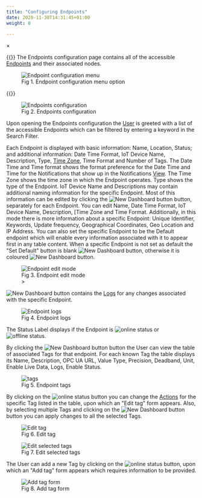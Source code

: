 ```yaml
---
title: "Configuring Endpoints"
date: 2020-11-30T14:31:45+01:00
weight: 8

---
```


<!-- The Modal -->
<div id="myModal" class="modal">
  <span class="close">&times;</span>
  <img class="modal-content" id="img01">
  <div id="caption"></div>
</div>

{{<lead>}}
The Endpoints configuration page contains all of the accessible [Endpoints](/glossary#endpoint) and their associated nodes. 
<figure class="image_container">
    <img class="center_image figure_resize1" onClick="reply_click(this)"  id="configure_endpoints_menu" src="/configure_endpoints_menu.png" alt="Endpoint configuration menu">
    <figcaption>Fig 1. Endpoint configuration menu option</figcaption>
</figure>

{{</lead>}}

<figure class="image_container">
    <img class="center_image myImg" onClick="reply_click(this)"  id="endpoints_configuration" src="/endpoints_configuration.png" alt="Endpoints configuration">
    <figcaption>Fig 2. Endpoints configuration</figcaption>
</figure>

Upon opening the Endpoints configuration the [User](/glossary#user) is greeted with a list of the accessible Endpoints which can be filtered by entering a keyword in the Search Filter.

Each Endpoint is displayed with basic information: Name, Location, Status; and additional information: Date Time Format, IoT Device Name, Description, Type, [Time Zone](/glossary#time-zone), Time Format and Number of Tags. The Date Time and Time format shows the format preference for the Date Time and Time for the Notifications that show up in the Notifications [View](/glossary#view). The Time Zone shows the time zone in which the Endpoint operates. Type shows the type of the Endpoint. IoT Device Name and Descriptions may contain additional naming information for the specific Endpoint. Most of this information can be edited by clicking the <img src="/edit_button.png" alt="New Dashboard button"> button, separately for each Endpoint. You can edit Name, Date Time Format, IoT Device Name, Description, [Time Zone and Time Format. Additionally, in this mode there is more information about a specific Endpoint: Unique Identifier, Keywords, Update frequency, Geographical Coordinates, Geo Location and IP Address. You can also set the specific Endpoint to be the Default endpoint which will enable every information associated with it to appear first in any table content. When a specific Endpoint is not set as default the "Set Default" button is blank <img src="/set_default_blank.png" alt="New Dashboard button">, otherwise it is coloured <img src="/set_default_primary.png" alt="New Dashboard button">. 

<figure class="image_container">
    <img class="center_image myImg" onClick="reply_click(this)"  id="edit_endpoint" src="/edit_endpoint.png" alt="Endpoint edit mode">
    <figcaption>Fig 3. Endpoint edit mode<figcaption>>
</figure>

<img src="/log_button.png" alt="New Dashboard button"> contains the [Logs](/glossary#logs) for any changes associated with the specific Endpoint.

<figure class="image_container">
    <img class="center_image myImg" onClick="reply_click(this)"  id="logs" src="/logs.png" alt="Endpoint logs">
    <figcaption>Fig 4. Endpoint logs<figcaption>
</figure>

The Status Label displays if the Endpoint is <img src="/online_status.png" alt="online status"> or <img src="/offline_status.png" alt="offline status">. 

By clicking the <img src="/tag_button.png" alt="New Dashboard button"> button the User can view the table of associated Tags for that endpoint. For each known Tag the table displays its Name, Description, OPC UA URL, Value Type, Precision, Deadband, Unit, Enable Live Data, Logs, Enable Status. 

<figure class="image_container">
    <img class="center_image myImg" onClick="reply_click(this)"  id="tags" src="/tags.png" alt="tags">
    <figcaption>Fig 5. Endpoint tags<figcaption>
</figure>

By clicking on the <img src="/edit_recipient_button.png" alt="online status"> button you can change the [Actions](/glossary#action) for the specific Tag listed in the table, upon which an "Edit tag" form appears. Also, by selecting multiple Tags and clicking on the <img src="/change_button.png" alt="New Dashboard button"> button you can apply changes to all the selected Tags. 

<figure class="image_container">
    <img class="center_image myImg" onClick="reply_click(this)"  id="edit_tag" src="/edit_tag.png" alt=" Edit tag">
    <figcaption>Fig 6. Edit tag<figcaption>
</figure>

<figure class="image_container">
    <img class="center_image myImg" onClick="reply_click(this)"  id="edit_tags" src="/edit_tags.png" alt="Edit selected tags">
    <figcaption>Fig 7. Edit selected tags<figcaption>
</figure>

The User can add a new Tag by clicking on the <img src="/add_tag_button.png" alt="online status"> button, upon which an "Add tag" form appears which requires information to be provided.

<figure class="image_container">
    <img class="center_image myImg" onClick="reply_click(this)"  id="add_tag" src="/add_tag.png" alt="Add tag form">
    <figcaption>Fig 8. Add tag form<figcaption>
</figure>

<script>
// Get the modal
var modal = document.getElementById("myModal");

var modalImg = document.getElementById("img01");
var captionText = document.getElementById("caption");
function reply_click(img)
{
    modal.style.display = "block";
    modalImg.src = img.src;
    captionText.innerHTML = img.alt;
}

modal.onclick = function() { 
  modal.style.display = "none";
}

document.addEventListener('keyup', function(e) {
    if (e.keyCode == 27) {
        modal.style.display = "none";
    }
});
</script>